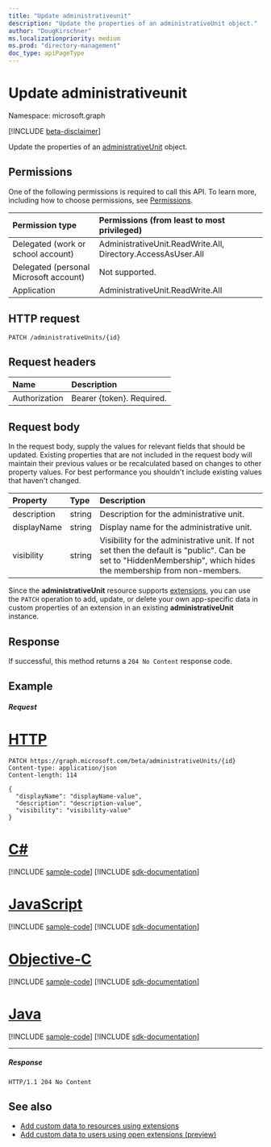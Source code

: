 ```yaml
---
title: "Update administrativeunit"
description: "Update the properties of an administrativeUnit object."
author: "DougKirschner"
ms.localizationpriority: medium
ms.prod: "directory-management"
doc_type: apiPageType
---
```


# Update administrativeunit

Namespace: microsoft.graph

[!INCLUDE [beta-disclaimer](../../includes/beta-disclaimer.md)]

Update the properties of an [administrativeUnit](../resources/administrativeunit.md) object.
## Permissions
One of the following permissions is required to call this API. To learn more, including how to choose permissions, see [Permissions](/graph/permissions-reference).


|Permission type      | Permissions (from least to most privileged)              |
|:--------------------|:---------------------------------------------------------|
|Delegated (work or school account) | AdministrativeUnit.ReadWrite.All, Directory.AccessAsUser.All    |
|Delegated (personal Microsoft account) | Not supported.    |
|Application | AdministrativeUnit.ReadWrite.All |

## HTTP request
<!-- { "blockType": "ignored" } -->
```http
PATCH /administrativeUnits/{id}
```

## Request headers

| Name      |Description|
|:----------|:----------|
| Authorization  | Bearer {token}. Required. |

## Request body

In the request body, supply the values for relevant fields that should be updated. Existing properties that are not included in the request body will maintain their previous values or be recalculated based on changes to other property values. For best performance you shouldn't include existing values that haven't changed.

| Property   | Type |Description|
|:---------------|:--------|:----------|
|description|string|Description for the administrative unit.|
|displayName|string|Display name for the administrative unit.|
|visibility|string|Visibility for the administrative unit. If not set then the default is "public". Can be set to "HiddenMembership", which hides the membership from non-members.|

Since the **administrativeUnit** resource supports [extensions](/graph/extensibility-overview), you can use the `PATCH` operation to 
add, update, or delete your own app-specific data in custom properties of an extension in an existing **administrativeUnit** instance.

## Response

If successful, this method returns a `204 No Content` response code.

## Example

##### Request


# [HTTP](#tab/http)
<!-- {
  "blockType": "request",
  "name": "update_administrativeunit"
}-->
```http
PATCH https://graph.microsoft.com/beta/administrativeUnits/{id}
Content-type: application/json
Content-length: 114

{
  "displayName": "displayName-value",
  "description": "description-value",
  "visibility": "visibility-value"
}
```
# [C#](#tab/csharp)
[!INCLUDE [sample-code](../includes/snippets/csharp/update-administrativeunit-csharp-snippets.md)]
[!INCLUDE [sdk-documentation](../includes/snippets/snippets-sdk-documentation-link.md)]

# [JavaScript](#tab/javascript)
[!INCLUDE [sample-code](../includes/snippets/javascript/update-administrativeunit-javascript-snippets.md)]
[!INCLUDE [sdk-documentation](../includes/snippets/snippets-sdk-documentation-link.md)]

# [Objective-C](#tab/objc)
[!INCLUDE [sample-code](../includes/snippets/objc/update-administrativeunit-objc-snippets.md)]
[!INCLUDE [sdk-documentation](../includes/snippets/snippets-sdk-documentation-link.md)]

# [Java](#tab/java)
[!INCLUDE [sample-code](../includes/snippets/java/update-administrativeunit-java-snippets.md)]
[!INCLUDE [sdk-documentation](../includes/snippets/snippets-sdk-documentation-link.md)]

---


##### Response

<!-- {
  "blockType": "response"
} -->
```http
HTTP/1.1 204 No Content
```

## See also

- [Add custom data to resources using extensions](/graph/extensibility-overview)
- [Add custom data to users using open extensions (preview)](/graph/extensibility-open-users)
<!--
- [Add custom data to groups using schema extensions (preview)](/graph/extensibility-schema-groups)
-->


<!-- uuid: 8fcb5dbc-d5aa-4681-8e31-b001d5168d79
2015-10-25 14:57:30 UTC -->
<!--
{
  "type": "#page.annotation",
  "description": "Update administrativeunit",
  "keywords": "",
  "section": "documentation",
  "tocPath": "",
  "suppressions": [
  ]
}
-->


